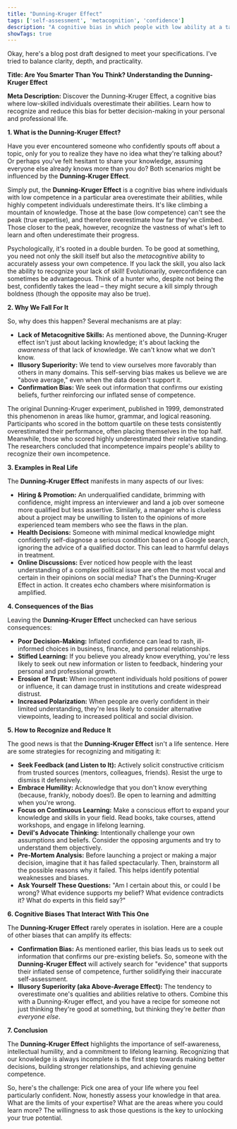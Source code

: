 ```yaml
---
title: "Dunning-Kruger Effect"
tags: ['self-assessment', 'metacognition', 'confidence']
description: "A cognitive bias in which people with low ability at a task overestimate their ability, while people with high ability underestimate their ability."
showTags: true
---
```


Okay, here's a blog post draft designed to meet your specifications. I've tried to balance clarity, depth, and practicality.

**Title: Are You Smarter Than You Think? Understanding the Dunning-Kruger Effect**

**Meta Description:** Discover the Dunning-Kruger Effect, a cognitive bias where low-skilled individuals overestimate their abilities. Learn how to recognize and reduce this bias for better decision-making in your personal and professional life.

**1. What is the Dunning-Kruger Effect?**

Have you ever encountered someone who confidently spouts off about a topic, only for you to realize they have no idea what they're talking about? Or perhaps you've felt hesitant to share your knowledge, assuming everyone else already knows more than you do? Both scenarios might be influenced by the **Dunning-Kruger Effect**.

Simply put, the **Dunning-Kruger Effect** is a cognitive bias where individuals with low competence in a particular area overestimate their abilities, while highly competent individuals underestimate theirs. It's like climbing a mountain of knowledge. Those at the base (low competence) can't see the peak (true expertise), and therefore overestimate how far they've climbed. Those closer to the peak, however, recognize the vastness of what's left to learn and often underestimate their progress.

Psychologically, it's rooted in a double burden. To be good at something, you need not only the skill itself but also the *metacognitive* ability to accurately assess your own competence. If you lack the skill, you also lack the ability to recognize your lack of skill! Evolutionarily, overconfidence can sometimes be advantageous. Think of a hunter who, despite not being the best, confidently takes the lead – they might secure a kill simply through boldness (though the opposite may also be true).

**2. Why We Fall For It**

So, why does this happen? Several mechanisms are at play:

*   **Lack of Metacognitive Skills:** As mentioned above, the Dunning-Kruger effect isn't just about lacking knowledge; it's about lacking the *awareness* of that lack of knowledge. We can't know what we don't know.
*   **Illusory Superiority:** We tend to view ourselves more favorably than others in many domains. This self-serving bias makes us believe we are "above average," even when the data doesn't support it.
*   **Confirmation Bias:** We seek out information that confirms our existing beliefs, further reinforcing our inflated sense of competence.

The original Dunning-Kruger experiment, published in 1999, demonstrated this phenomenon in areas like humor, grammar, and logical reasoning. Participants who scored in the bottom quartile on these tests consistently overestimated their performance, often placing themselves in the top half. Meanwhile, those who scored highly underestimated their relative standing. The researchers concluded that incompetence impairs people's ability to recognize their own incompetence.

**3. Examples in Real Life**

The **Dunning-Kruger Effect** manifests in many aspects of our lives:

*   **Hiring & Promotion:** An underqualified candidate, brimming with confidence, might impress an interviewer and land a job over someone more qualified but less assertive. Similarly, a manager who is clueless about a project may be unwilling to listen to the opinions of more experienced team members who see the flaws in the plan.
*   **Health Decisions:** Someone with minimal medical knowledge might confidently self-diagnose a serious condition based on a Google search, ignoring the advice of a qualified doctor. This can lead to harmful delays in treatment.
*   **Online Discussions:** Ever noticed how people with the least understanding of a complex political issue are often the most vocal and certain in their opinions on social media? That's the Dunning-Kruger Effect in action. It creates echo chambers where misinformation is amplified.

**4. Consequences of the Bias**

Leaving the **Dunning-Kruger Effect** unchecked can have serious consequences:

*   **Poor Decision-Making:** Inflated confidence can lead to rash, ill-informed choices in business, finance, and personal relationships.
*   **Stifled Learning:** If you believe you already know everything, you're less likely to seek out new information or listen to feedback, hindering your personal and professional growth.
*   **Erosion of Trust:** When incompetent individuals hold positions of power or influence, it can damage trust in institutions and create widespread distrust.
*   **Increased Polarization:** When people are overly confident in their limited understanding, they're less likely to consider alternative viewpoints, leading to increased political and social division.

**5. How to Recognize and Reduce It**

The good news is that the **Dunning-Kruger Effect** isn't a life sentence. Here are some strategies for recognizing and mitigating it:

*   **Seek Feedback (and Listen to It):** Actively solicit constructive criticism from trusted sources (mentors, colleagues, friends). Resist the urge to dismiss it defensively.
*   **Embrace Humility:** Acknowledge that you don't know everything (because, frankly, nobody does!). Be open to learning and admitting when you're wrong.
*   **Focus on Continuous Learning:** Make a conscious effort to expand your knowledge and skills in your field. Read books, take courses, attend workshops, and engage in lifelong learning.
*   **Devil's Advocate Thinking:** Intentionally challenge your own assumptions and beliefs. Consider the opposing arguments and try to understand them objectively.
*   **Pre-Mortem Analysis:** Before launching a project or making a major decision, imagine that it has failed spectacularly. Then, brainstorm all the possible reasons why it failed. This helps identify potential weaknesses and biases.
*   **Ask Yourself These Questions:** "Am I certain about this, or could I be wrong? What evidence supports my belief? What evidence contradicts it? What do experts in this field say?"

**6. Cognitive Biases That Interact With This One**

The **Dunning-Kruger Effect** rarely operates in isolation. Here are a couple of other biases that can amplify its effects:

*   **Confirmation Bias:** As mentioned earlier, this bias leads us to seek out information that confirms our pre-existing beliefs. So, someone with the **Dunning-Kruger Effect** will actively search for "evidence" that supports their inflated sense of competence, further solidifying their inaccurate self-assessment.
*   **Illusory Superiority (aka Above-Average Effect):** The tendency to overestimate one's qualities and abilities relative to others. Combine this with a Dunning-Kruger effect, and you have a recipe for someone not just thinking they're good at something, but thinking they're *better than everyone else*.

**7. Conclusion**

The **Dunning-Kruger Effect** highlights the importance of self-awareness, intellectual humility, and a commitment to lifelong learning. Recognizing that our knowledge is always incomplete is the first step towards making better decisions, building stronger relationships, and achieving genuine competence.

So, here's the challenge: Pick one area of your life where you feel particularly confident. Now, honestly assess your knowledge in that area. What are the limits of your expertise? What are the areas where you could learn more? The willingness to ask those questions is the key to unlocking your true potential.

